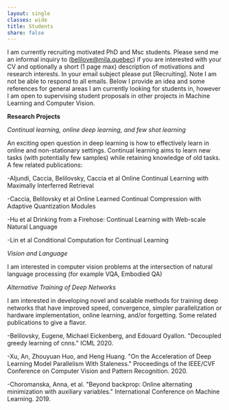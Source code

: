 ```yaml
---
layout: single
classes: wide
title: Students
share: false
---
```


I am currently recruiting motivated PhD and Msc students. Please send me an informal inquiry to (belilove@mila.quebec) if you are interested with your CV and optionally a short (1 page max) description of motivations and research interests. In your email subject please put \[Recruiting\]. Note I am not be able to respond to all emails. Below I provide an idea and some references for general areas I am currently looking for students in, however I am open to supervising student proposals in other projects in Machine Learning and Computer Vision. 



**Research Projects**

*Continual learning, online deep learning, and few shot learning*

An exciting open question in deep learning is how to effectively learn in online and non-stationary settings. Continual learning aims to learn new tasks (with potentially few samples) while retaining knowledge of old tasks. A few related publications:

-Aljundi, Caccia, Belilovsky, Caccia et al Online Continual Learning with Maximally Interferred Retrieval  <br>

-Caccia, Belilovsky et al Online Learned Continual Compression with Adaptive Quantization Modules

-Hu et al Drinking from a Firehose: Continual Learning with Web-scale Natural Language

-Lin et al Conditional Computation for Continual Learning



*Vision and Language*

I am interested in computer vision problems at the intersection of natural language processing (for example VQA, Embodied QA)



*Alternative Training of Deep Networks*

I am interested in developing novel and scalable methods for training deep networks that have improved speed, convergence, simpler parallelization or hardware implementation, online learning, and/or forgetting. Some related publications to give a flavor. 

-Belilovsky, Eugene, Michael Eickenberg, and Edouard Oyallon. "Decoupled greedy learning of cnns." ICML 2020.

-Xu, An, Zhouyuan Huo, and Heng Huang. "On the Acceleration of Deep Learning Model Parallelism With Staleness." Proceedings of the IEEE/CVF Conference on Computer Vision and Pattern Recognition. 2020.

-Choromanska, Anna, et al. "Beyond backprop: Online alternating minimization with auxiliary variables." International Conference on Machine Learning. 2019.
